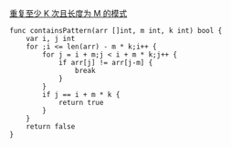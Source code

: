 [重复至少 K 次且长度为 M 的模式](https://leetcode-cn.com/problems/detect-pattern-of-length-m-repeated-k-or-more-times/)

```golang
func containsPattern(arr []int, m int, k int) bool {
    var i, j int
    for ;i <= len(arr) - m * k;i++ {
        for j = i + m;j < i + m * k;j++ {
            if arr[j] != arr[j-m] {
                break
            }
        }
        if j == i + m * k {
            return true
        }
    }
    return false
}
```
